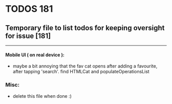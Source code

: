 # TODOS 181
## Temporary file to list todos for keeping oversight for issue [181]

---

#### Mobile UI ( on real device ):
- maybe a bit annoying that the fav cat opens after adding a favourite, after tapping 'search'. find HTMLCat and populateOperationsList

### Misc:
- delete this file when done :)

